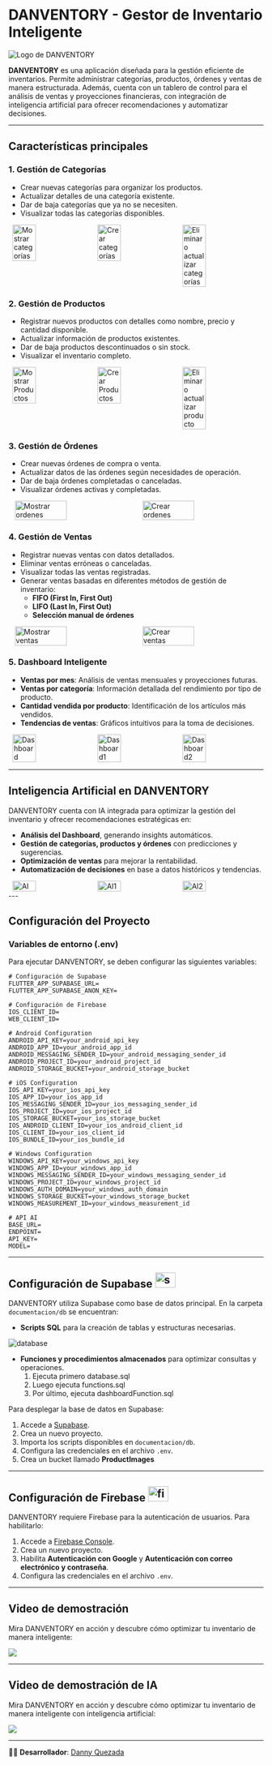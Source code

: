 # DANVENTORY - Gestor de Inventario Inteligente

![Logo de DANVENTORY](/android/app/src/main/res/mipmap-xxxhdpi/ic_launcher.png)

**DANVENTORY** es una aplicación diseñada para la gestión eficiente de inventarios. Permite administrar categorías, productos, órdenes y ventas de manera estructurada. Además, cuenta con un tablero de control para el análisis de ventas y proyecciones financieras, con integración de inteligencia artificial para ofrecer recomendaciones y automatizar decisiones.

---

## Características principales

### 1. **Gestión de Categorías**
- Crear nuevas categorías para organizar los productos.
- Actualizar detalles de una categoría existente.
- Dar de baja categorías que ya no se necesiten.
- Visualizar todas las categorías disponibles.
<div style="display: flex; justify-content: space-around;">
  <img src="/documentation/screenshots/Categories/CategoryPage.jpg" alt="Mostrar categorías" width="30%">
  <img src="/documentation/screenshots/Categories/CategoryPageCreate.jpg" alt="Crear categorías" width="30%">
   <img src="/documentation/screenshots/Categories/CategoryPageDelete.jpeg" alt="Eliminar o actualizar categorías" width="30%">
</div>



### 2. **Gestión de Productos**
- Registrar nuevos productos con detalles como nombre, precio y cantidad disponible.
- Actualizar información de productos existentes.
- Dar de baja productos descontinuados o sin stock.
- Visualizar el inventario completo.

<div style="display: flex; justify-content: space-around;">
  <img src="/documentation/screenshots/Products/ProductPage.jpg" alt="Mostrar Productos" width="30%">
  <img src="/documentation/screenshots/Products/ProductPageCreate.jpg" alt="Crear Productos" width="30%">
   <img src="/documentation/screenshots/Products/ProductPageDelete.jpeg" alt="Eliminar o actualizar producto" width="30%">
</div>


### 3. **Gestión de Órdenes**
- Crear nuevas órdenes de compra o venta.
- Actualizar datos de las órdenes según necesidades de operación.
- Dar de baja órdenes completadas o canceladas.
- Visualizar órdenes activas y completadas.

<div style="display: flex; justify-content: space-around;">
  <img src="/documentation/screenshots/Orders/OrderPage.jpg" alt="Mostrar ordenes" width="45%">
  <img src="/documentation/screenshots/Orders/OrderPageCreate.jpg" alt="Crear ordenes" width="45%">
</div>

### 4. **Gestión de Ventas**
- Registrar nuevas ventas con datos detallados.
- Eliminar ventas erróneas o canceladas.
- Visualizar todas las ventas registradas.
- Generar ventas basadas en diferentes métodos de gestión de inventario:
  - **FIFO (First In, First Out)**
  - **LIFO (Last In, First Out)**
  - **Selección manual de órdenes**

<div style="display: flex; justify-content: space-around;">
  <img src="/documentation/screenshots/Sales/SalePage.jpg" alt="Mostrar ventas" width="45%">
  <img src="/documentation/screenshots/Sales/SalePageCreate.jpg" alt="Crear ventas" width="45%">
</div>

### 5. **Dashboard Inteligente**
- **Ventas por mes**: Análisis de ventas mensuales y proyecciones futuras.
- **Ventas por categoría**: Información detallada del rendimiento por tipo de producto.
- **Cantidad vendida por producto**: Identificación de los artículos más vendidos.
- **Tendencias de ventas**: Gráficos intuitivos para la toma de decisiones.

<div style="display: flex; justify-content: space-around;">
  <img src="/documentation/screenshots/Dashboard/DashboardPage.jpg" alt="Dashboard" width="30%">
  <img src="/documentation/screenshots/Dashboard/DashboardPage1.jpg" alt="Dashboard1" width="30%">
   <img src="/documentation/screenshots/Dashboard/DashboardPage2.jpg" alt="Dashboard2" width="30%">
</div>


---

## Inteligencia Artificial en DANVENTORY
DANVENTORY cuenta con IA integrada para optimizar la gestión del inventario y ofrecer recomendaciones estratégicas en:
- **Análisis del Dashboard**, generando insights automáticos.
- **Gestión de categorías, productos y órdenes** con predicciones y sugerencias.
- **Optimización de ventas** para mejorar la rentabilidad.
- **Automatización de decisiones** en base a datos históricos y tendencias.


<div style="display: flex; justify-content: space-around;">
  <img src="/documentation/screenshots/AI/AI.jpg" alt="AI" width="30%">
  <img src="/documentation/screenshots/AI/AI1.jpg" alt="AI1" width="30%">
   <img src="/documentation/screenshots/AI/AI2.jpg" alt="AI2" width="30%">
</div>
---

## Configuración del Proyecto
### Variables de entorno (.env)
Para ejecutar DANVENTORY, se deben configurar las siguientes variables:

```env
# Configuración de Supabase
FLUTTER_APP_SUPABASE_URL=
FLUTTER_APP_SUPABASE_ANON_KEY=

# Configuración de Firebase
IOS_CLIENT_ID=
WEB_CLIENT_ID=

# Android Configuration
ANDROID_API_KEY=your_android_api_key
ANDROID_APP_ID=your_android_app_id
ANDROID_MESSAGING_SENDER_ID=your_android_messaging_sender_id
ANDROID_PROJECT_ID=your_android_project_id
ANDROID_STORAGE_BUCKET=your_android_storage_bucket

# iOS Configuration
IOS_API_KEY=your_ios_api_key
IOS_APP_ID=your_ios_app_id
IOS_MESSAGING_SENDER_ID=your_ios_messaging_sender_id
IOS_PROJECT_ID=your_ios_project_id
IOS_STORAGE_BUCKET=your_ios_storage_bucket
IOS_ANDROID_CLIENT_ID=your_ios_android_client_id
IOS_CLIENT_ID=your_ios_client_id
IOS_BUNDLE_ID=your_ios_bundle_id

# Windows Configuration
WINDOWS_API_KEY=your_windows_api_key
WINDOWS_APP_ID=your_windows_app_id
WINDOWS_MESSAGING_SENDER_ID=your_windows_messaging_sender_id
WINDOWS_PROJECT_ID=your_windows_project_id
WINDOWS_AUTH_DOMAIN=your_windows_auth_domain
WINDOWS_STORAGE_BUCKET=your_windows_storage_bucket
WINDOWS_MEASUREMENT_ID=your_windows_measurement_id

# API AI
BASE_URL=
ENDPOINT=
API_KEY=
MODEL=
```

---

## Configuración de Supabase  <img src="https://www.vectorlogo.zone/logos/supabase/supabase-icon.svg" alt="supabase" width="40" height="30"/>
DANVENTORY utiliza Supabase como base de datos principal. En la carpeta `documentacion/db` se encuentran:
- **Scripts SQL** para la creación de tablas y estructuras necesarias.

<img src="./documentation/db/postgres-db.png" alt="database"/>

- **Funciones y procedimientos almacenados** para optimizar consultas y operaciones.
    1. Ejecuta primero database.sql
    2. Luego ejecuta functions.sql
    3. Por último, ejecuta dashboardFunction.sql

Para desplegar la base de datos en Supabase:
1. Accede a [Supabase](https://supabase.com/).
2. Crea un nuevo proyecto.
3. Importa los scripts disponibles en `documentacion/db`.
4. Configura las credenciales en el archivo `.env`.
5. Crea un bucket llamado **ProductImages**
---


## Configuración de Firebase    <img src="https://www.vectorlogo.zone/logos/firebase/firebase-icon.svg" alt="firebase" width="40" height="30"/>


DANVENTORY requiere Firebase para la autenticación de usuarios. Para habilitarlo:
1. Accede a [Firebase Console](https://console.firebase.google.com/).
2. Crea un nuevo proyecto.
3. Habilita **Autenticación con Google** y **Autenticación con correo electrónico y contraseña**.
4. Configura las credenciales en el archivo `.env`.

---

## Video de demostración
Mira DANVENTORY en acción y descubre cómo optimizar tu inventario de manera inteligente:

<img src="./documentation/videos/Video.gif"/>

---

## Video de demostración de IA
Mira DANVENTORY en acción y descubre cómo optimizar tu inventario de manera inteligente con inteligencia artificial:

<img src="./documentation/videos/AIGIF.gif"/>

---


👨‍💻 **Desarrollador**: [Danny Quezada](https://github.com/Danny-Quezada)

